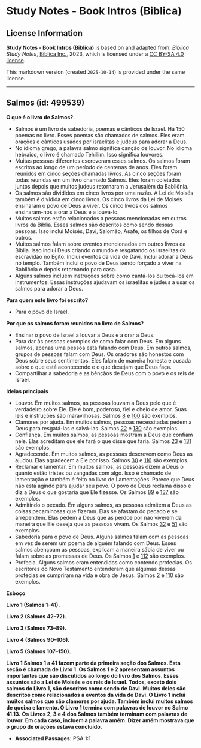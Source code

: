 # Study Notes - Book Intros (Biblica)

## License Information

**Study Notes - Book Intros (Biblica)** is based on and adapted from: _Biblica Study Notes_, [Biblica Inc.](https://www.biblica.com/), 2023, which is licensed under a [CC BY-SA 4.0 license](https://creativecommons.org/licenses/by-sa/4.0/legalcode.en).

This markdown version (created `2025-10-14`) is provided under the same license.



--------------------------------

## Salmos (id: 499539)

**O que é o livro de Salmos?**

* Salmos é um livro de sabedoria, poemas e cânticos de Israel. Há 150 poemas no livro. Esses poemas são chamados de salmos. Eles eram orações e cânticos usados por israelitas e judeus para adorar a Deus.
* No idioma grego, a palavra salmo significa canção de louvor. No idioma hebraico, o livro é chamado Tehillim. Isso significa louvores.
* Muitas pessoas diferentes escreveram esses salmos. Os salmos foram escritos ao longo de um período de centenas de anos. Eles foram reunidos em cinco seções chamadas livros. As cinco seções foram todas reunidas em um livro chamado Salmos. Eles foram coletados juntos depois que muitos judeus retornaram a Jerusalém da Babilônia.
* Os salmos são divididos em cinco livros por uma razão. A Lei de Moisés também é dividida em cinco livros. Os cinco livros da Lei de Moisés ensinaram o povo de Deus a viver. Os cinco livros dos salmos ensinaram\-nos a orar a Deus e a louvá\-lo.
* Muitos salmos estão relacionados a pessoas mencionadas em outros livros da Bíblia. Esses salmos são descritos como sendo dessas pessoas. Isso inclui Moisés, Davi, Salomão, Asafe, os filhos de Corá e outros.
* Muitos salmos falam sobre eventos mencionados em outros livros da Bíblia. Isso inclui Deus criando o mundo e resgatando os israelitas da escravidão no Egito. Inclui eventos da vida de Davi. Inclui adorar a Deus no templo. Também inclui o povo de Deus sendo forçado a viver na Babilônia e depois retornando para casa.
* Alguns salmos incluem instruções sobre como cantá\-los ou tocá\-los em instrumentos. Essas instruções ajudavam os israelitas e judeus a usar os salmos para adorar a Deus.

**Para quem este livro foi escrito?**

* Para o povo de Israel.

**Por que os salmos foram reunidos no livro de Salmos?**

* Ensinar o povo de Israel a louvar a Deus e a orar a Deus.
* Para dar às pessoas exemplos de como falar com Deus. Em alguns salmos, apenas uma pessoa está falando com Deus. Em outros salmos, grupos de pessoas falam com Deus. Os oradores são honestos com Deus sobre seus sentimentos. Eles falam de maneira honesta e ousada sobre o que está acontecendo e o que desejam que Deus faça.
* Compartilhar a sabedoria e as bênçãos de Deus com o povo e os reis de Israel.

**Ideias principais**

* Louvor. Em muitos salmos, as pessoas louvam a Deus pelo que é verdadeiro sobre Ele. Ele é bom, poderoso, fiel e cheio de amor. Suas leis e instruções são maravilhosas. Salmos [8](https://ref.ly/Ps8:1-Ps8:9) e [100](https://ref.ly/Ps100:1-Ps100:5) são exemplos.
* Clamores por ajuda. Em muitos salmos, pessoas necessitadas pedem a Deus para resgatá\-las e salvá\-las. Salmos [22](https://ref.ly/Ps22:1-Ps22:31) e [130](https://ref.ly/Ps130:1-Ps130:8) são exemplos.
* Confiança. Em muitos salmos, as pessoas mostram a Deus que confiam nele. Elas acreditam que ele fará o que disse que faria. Salmos [23](https://ref.ly/Ps23:1-Ps23:6) e [131](https://ref.ly/Ps131:1-Ps131:3) são exemplos.
* Agradecendo. Em muitos salmos, as pessoas descrevem como Deus as ajudou. Elas agradecem a Ele por isso. Salmos [30](https://ref.ly/Ps30:1-Ps30:12) e [116](https://ref.ly/Ps116:1-Ps116:19) são exemplos.
* Reclamar e lamentar. Em muitos salmos, as pessoas dizem a Deus o quanto estão tristes ou zangadas com algo. Isso é chamado de lamentação e também é feito no livro de Lamentações. Parece que Deus não está agindo para ajudar seu povo. O povo de Deus reclama disso e diz a Deus o que gostaria que Ele fizesse. Os Salmos [89](https://ref.ly/Ps89:1-Ps89:52) e [137](https://ref.ly/Ps137:1-Ps137:9) são exemplos.
* Admitindo o pecado. Em alguns salmos, as pessoas admitem a Deus as coisas pecaminosas que fizeram. Elas se afastam do pecado e se arrependem. Elas pedem a Deus que as perdoe por não viverem da maneira que Ele deseja que as pessoas vivam. Os Salmos [32](https://ref.ly/Ps32:1-Ps32:11) e [51](https://ref.ly/Ps51:1-Ps51:19) são exemplos.
* Sabedoria para o povo de Deus. Alguns salmos falam com as pessoas em vez de serem um poema de alguém falando com Deus. Esses salmos abençoam as pessoas, explicam a maneira sábia de viver ou falam sobre as promessas de Deus. Os Salmos [1](https://ref.ly/Ps1:1-Ps1:6) e [112](https://ref.ly/Ps112:1-Ps112:10) são exemplos.
* Profecia. Alguns salmos eram entendidos como contendo profecias. Os escritores do Novo Testamento entenderam que algumas dessas profecias se cumpriram na vida e obra de Jesus. Salmos [2](https://ref.ly/Ps2:1-Ps2:12) e [110](https://ref.ly/Ps110:1-Ps110:7) são exemplos.

**Esboço**

**Livro 1 (Salmos 1–41\).**

**Livro 2 (Salmos 42–72\).**

**Livro 3 (Salmos 73–89\).**

**Livro 4 (Salmos 90–106\).**

**Livro 5 (Salmos 107–150\).**

**Livro 1 Salmos 1 a 41 fazem parte da primeira seção dos Salmos. Esta seção é chamada de Livro 1\. Os Salmos 1 e 2 apresentam assuntos importantes que são discutidos ao longo do livro dos Salmos. Esses assuntos são a Lei de Moisés e os reis de Israel. Todos, exceto dois salmos do Livro 1, são descritos como sendo de Davi. Muitos deles são descritos como relacionados a eventos da vida de Davi. O Livro 1 inclui muitos salmos que são clamores por ajuda. Também inclui muitos salmos de queixa e lamento. O Livro 1 termina com palavras de louvor no Salmo 41\.13\.** **Os Livros 2, 3 e 4 dos Salmos também terminam com palavras de louvor. Em cada caso, incluem a palavra amém. Dizer amém mostrava que o grupo de orações estava concluído.**

* **Associated Passages:** PSA 1:1

